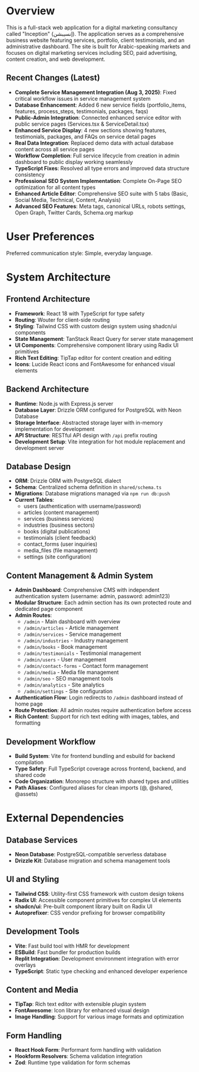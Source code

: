 # Overview

This is a full-stack web application for a digital marketing consultancy called "Inception" (إنسيبشن). The application serves as a comprehensive business website featuring services, portfolio, client testimonials, and an administrative dashboard. The site is built for Arabic-speaking markets and focuses on digital marketing services including SEO, paid advertising, content creation, and web development.

## Recent Changes (Latest)
- **Complete Service Management Integration (Aug 3, 2025)**: Fixed critical workflow issues in service management system
- **Database Enhancement**: Added 6 new service fields (portfolio_items, features, process_steps, testimonials, packages, faqs)
- **Public-Admin Integration**: Connected enhanced service editor with public service pages (Services.tsx & ServiceDetail.tsx)
- **Enhanced Service Display**: 4 new sections showing features, testimonials, packages, and FAQs on service detail pages
- **Real Data Integration**: Replaced demo data with actual database content across all service pages
- **Workflow Completion**: Full service lifecycle from creation in admin dashboard to public display working seamlessly
- **TypeScript Fixes**: Resolved all type errors and improved data structure consistency
- **Professional SEO System Implementation**: Complete On-Page SEO optimization for all content types
- **Enhanced Article Editor**: Comprehensive SEO suite with 5 tabs (Basic, Social Media, Technical, Content, Analysis)
- **Advanced SEO Features**: Meta tags, canonical URLs, robots settings, Open Graph, Twitter Cards, Schema.org markup

# User Preferences

Preferred communication style: Simple, everyday language.

# System Architecture

## Frontend Architecture
- **Framework**: React 18 with TypeScript for type safety
- **Routing**: Wouter for client-side routing
- **Styling**: Tailwind CSS with custom design system using shadcn/ui components
- **State Management**: TanStack React Query for server state management
- **UI Components**: Comprehensive component library using Radix UI primitives
- **Rich Text Editing**: TipTap editor for content creation and editing
- **Icons**: Lucide React icons and FontAwesome for enhanced visual elements

## Backend Architecture
- **Runtime**: Node.js with Express.js server
- **Database Layer**: Drizzle ORM configured for PostgreSQL with Neon Database
- **Storage Interface**: Abstracted storage layer with in-memory implementation for development
- **API Structure**: RESTful API design with `/api` prefix routing
- **Development Setup**: Vite integration for hot module replacement and development server

## Database Design
- **ORM**: Drizzle ORM with PostgreSQL dialect
- **Schema**: Centralized schema definition in `shared/schema.ts`
- **Migrations**: Database migrations managed via `npm run db:push`
- **Current Tables**: 
  - users (authentication with username/password)
  - articles (content management)
  - services (business services)
  - industries (business sectors)
  - books (digital publications)
  - testimonials (client feedback)
  - contact_forms (user inquiries)
  - media_files (file management)
  - settings (site configuration)

## Content Management & Admin System
- **Admin Dashboard**: Comprehensive CMS with independent authentication system (username: admin, password: admin123)
- **Modular Structure**: Each admin section has its own protected route and dedicated page component
- **Admin Routes**: 
  - `/admin` - Main dashboard with overview
  - `/admin/articles` - Article management
  - `/admin/services` - Service management  
  - `/admin/industries` - Industry management
  - `/admin/books` - Book management
  - `/admin/testimonials` - Testimonial management
  - `/admin/users` - User management
  - `/admin/contact-forms` - Contact form management
  - `/admin/media` - Media file management
  - `/admin/seo` - SEO management tools
  - `/admin/analytics` - Site analytics
  - `/admin/settings` - Site configuration
- **Authentication Flow**: Login redirects to `/admin` dashboard instead of home page
- **Route Protection**: All admin routes require authentication before access
- **Rich Content**: Support for rich text editing with images, tables, and formatting

## Development Workflow
- **Build System**: Vite for frontend bundling and esbuild for backend compilation
- **Type Safety**: Full TypeScript coverage across frontend, backend, and shared code
- **Code Organization**: Monorepo structure with shared types and utilities
- **Path Aliases**: Configured aliases for clean imports (@, @shared, @assets)

# External Dependencies

## Database Services
- **Neon Database**: PostgreSQL-compatible serverless database
- **Drizzle Kit**: Database migration and schema management tools

## UI and Styling
- **Tailwind CSS**: Utility-first CSS framework with custom design tokens
- **Radix UI**: Accessible component primitives for complex UI elements
- **shadcn/ui**: Pre-built component library built on Radix UI
- **Autoprefixer**: CSS vendor prefixing for browser compatibility

## Development Tools
- **Vite**: Fast build tool with HMR for development
- **ESBuild**: Fast bundler for production builds
- **Replit Integration**: Development environment integration with error overlays
- **TypeScript**: Static type checking and enhanced developer experience

## Content and Media
- **TipTap**: Rich text editor with extensible plugin system
- **FontAwesome**: Icon library for enhanced visual design
- **Image Handling**: Support for various image formats and optimization

## Form Handling
- **React Hook Form**: Performant form handling with validation
- **Hookform Resolvers**: Schema validation integration
- **Zod**: Runtime type validation for form schemas